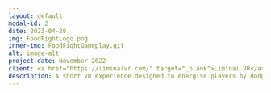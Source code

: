 ```yaml
---
layout: default
modal-id: 2
date: 2023-04-20
img: FoodFightLogo.png
inner-img: FoodFightGameplay.gif
alt: image-alt
project-date: November 2022
client: <a href="https://liminalvr.com/" target="_blank">Liminal VR</a>
description: A short VR experience designed to energise players by dodging thrown food and shooting back at them. With assistance from Liminal VR, this was created and published on the <a href="https://www.oculus.com/experiences/quest/3158342884265828/" target="_blank">Liminal Platform</a> in 5 months, in a team of 6.<br> I was the animator and QA Tester for the project (I am the only person on the team who owns a Meta Quest 2 headset).
---
```

